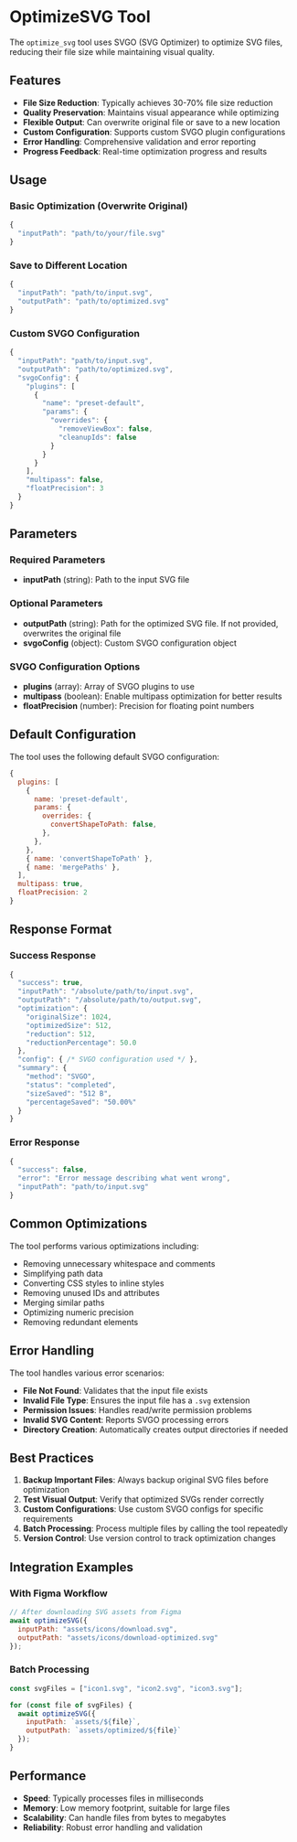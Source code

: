 # OptimizeSVG Tool

The `optimize_svg` tool uses SVGO (SVG Optimizer) to optimize SVG files, reducing their file size while maintaining visual quality.

## Features

- **File Size Reduction**: Typically achieves 30-70% file size reduction
- **Quality Preservation**: Maintains visual appearance while optimizing
- **Flexible Output**: Can overwrite original file or save to a new location
- **Custom Configuration**: Supports custom SVGO plugin configurations
- **Error Handling**: Comprehensive validation and error reporting
- **Progress Feedback**: Real-time optimization progress and results

## Usage

### Basic Optimization (Overwrite Original)

```javascript
{
  "inputPath": "path/to/your/file.svg"
}
```

### Save to Different Location

```javascript
{
  "inputPath": "path/to/input.svg",
  "outputPath": "path/to/optimized.svg"
}
```

### Custom SVGO Configuration

```javascript
{
  "inputPath": "path/to/input.svg",
  "outputPath": "path/to/optimized.svg",
  "svgoConfig": {
    "plugins": [
      {
        "name": "preset-default",
        "params": {
          "overrides": {
            "removeViewBox": false,
            "cleanupIds": false
          }
        }
      }
    ],
    "multipass": false,
    "floatPrecision": 3
  }
}
```

## Parameters

### Required Parameters

- **inputPath** (string): Path to the input SVG file

### Optional Parameters

- **outputPath** (string): Path for the optimized SVG file. If not provided, overwrites the original file
- **svgoConfig** (object): Custom SVGO configuration object

### SVGO Configuration Options

- **plugins** (array): Array of SVGO plugins to use
- **multipass** (boolean): Enable multipass optimization for better results
- **floatPrecision** (number): Precision for floating point numbers

## Default Configuration

The tool uses the following default SVGO configuration:

```javascript
{
  plugins: [
    {
      name: 'preset-default',
      params: {
        overrides: {
          convertShapeToPath: false,
        },
      },
    },
    { name: 'convertShapeToPath' },
    { name: 'mergePaths' },
  ],
  multipass: true,
  floatPrecision: 2
}
```

## Response Format

### Success Response

```javascript
{
  "success": true,
  "inputPath": "/absolute/path/to/input.svg",
  "outputPath": "/absolute/path/to/output.svg",
  "optimization": {
    "originalSize": 1024,
    "optimizedSize": 512,
    "reduction": 512,
    "reductionPercentage": 50.0
  },
  "config": { /* SVGO configuration used */ },
  "summary": {
    "method": "SVGO",
    "status": "completed",
    "sizeSaved": "512 B",
    "percentageSaved": "50.00%"
  }
}
```

### Error Response

```javascript
{
  "success": false,
  "error": "Error message describing what went wrong",
  "inputPath": "path/to/input.svg"
}
```

## Common Optimizations

The tool performs various optimizations including:

- Removing unnecessary whitespace and comments
- Simplifying path data
- Converting CSS styles to inline styles
- Removing unused IDs and attributes
- Merging similar paths
- Optimizing numeric precision
- Removing redundant elements

## Error Handling

The tool handles various error scenarios:

- **File Not Found**: Validates that the input file exists
- **Invalid File Type**: Ensures the input file has a `.svg` extension
- **Permission Issues**: Handles read/write permission problems
- **Invalid SVG Content**: Reports SVGO processing errors
- **Directory Creation**: Automatically creates output directories if needed

## Best Practices

1. **Backup Important Files**: Always backup original SVG files before optimization
2. **Test Visual Output**: Verify that optimized SVGs render correctly
3. **Custom Configurations**: Use custom SVGO configs for specific requirements
4. **Batch Processing**: Process multiple files by calling the tool repeatedly
5. **Version Control**: Use version control to track optimization changes

## Integration Examples

### With Figma Workflow

```javascript
// After downloading SVG assets from Figma
await optimizeSVG({
  inputPath: "assets/icons/download.svg",
  outputPath: "assets/icons/download-optimized.svg"
});
```

### Batch Processing

```javascript
const svgFiles = ["icon1.svg", "icon2.svg", "icon3.svg"];

for (const file of svgFiles) {
  await optimizeSVG({
    inputPath: `assets/${file}`,
    outputPath: `assets/optimized/${file}`
  });
}
```

## Performance

- **Speed**: Typically processes files in milliseconds
- **Memory**: Low memory footprint, suitable for large files
- **Scalability**: Can handle files from bytes to megabytes
- **Reliability**: Robust error handling and validation
